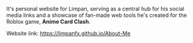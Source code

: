 It's personal website for Limpan, serving as a central hub for his social media links and a showcase of fan-made web tools he's created for the Roblox game, **Anime Card Clash**.

Website link:
https://limpanfx.github.io/About-Me
